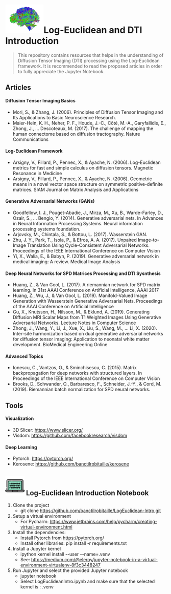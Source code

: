 #  <img src="/icons/icon.png" width="120" vertical-align="bottom">Log-Euclidean and DTI Introduction
> This repository contains resources that helps in the understanding of Diffusion Tensor Imaging (DTI) processing using the
Log-Euclidean framework. It is recommended to read the proposed articles in order to fully appreciate the Jupyter Notebook.

## Articles
#### Diffusion Tensor Imaging Basics
 - Mori, S., & Zhang, J. (2006). Principles of Diffusion Tensor Imaging and Its Applications to Basic Neuroscience Research.
 - Maier-Hein, K. H., Neher, P. F., Houde, J.-C., Côté, M.-A., Garyfallidis, E., Zhong, J., … Descoteaux, M. (2017). The challenge of mapping the human connectome based on diffusion tractography. Nature Communications
#### Log-Euclidean Framework
 - Arsigny, V., Fillard, P., Pennec, X., & Ayache, N. (2006). Log-Euclidean metrics for fast and simple calculus on diffusion tensors. Magnetic Resonance in Medicine
 - Arsigny, V., Fillard, P., Pennec, X., & Ayache, N. (2006). Geometric means in a novel vector space structure on symmetric positive-definite matrices. SIAM Journal on Matrix Analysis and Applications
#### Generative Adversarial Networks (GANs)
 - Goodfellow, I. J., Pouget-Abadie, J., Mirza, M., Xu, B., Warde-Farley, D., Ozair, S., … Bengio, Y. (2014). Generative adversarial nets. In Advances in Neural Information Processing Systems. Neural information processing systems foundation.
 - Arjovsky, M., Chintala, S., & Bottou, L. (2017). Wasserstein GAN.
 - Zhu, J. Y., Park, T., Isola, P., & Efros, A. A. (2017). Unpaired Image-to-Image Translation Using Cycle-Consistent Adversarial Networks. Proceedings of the IEEE International Conference on Computer Vision
 - Yi, X., Walia, E., & Babyn, P. (2019). Generative adversarial network in medical imaging: A review. Medical Image Analysis
#### Deep Neural Networks for SPD Matrices Processing and DTI Sysnthesis
 - Huang, Z., & Van Gool, L. (2017). A riemannian network for SPD matrix learning. In 31st AAAI Conference on Artificial Intelligence, AAAI 2017
 - Huang, Z., Wu, J., & Van Gool, L. (2019). Manifold-Valued Image Generation with Wasserstein Generative Adversarial Nets. Proceedings of the AAAI Conference on Artificial Intelligence
 - Gu, X., Knutsson, H., Nilsson, M., & Eklund, A. (2019). Generating Diffusion MRI Scalar Maps from T1 Weighted Images Using Generative Adversarial Networks. Lecture Notes in Computer Science
 - Zhong, J., Wang, Y., Li, J., Xue, X., Liu, S., Wang, M., … Li, X. (2020). Inter-site harmonization based on dual generative adversarial networks for diffusion tensor imaging: Application to neonatal white matter development. BioMedical Engineering Online
#### Advanced Topics
 - Ionescu, C., Vantzos, O., & Sminchisescu, C. (2015). Matrix backpropagation for deep networks with structured layers. In Proceedings of the IEEE International Conference on Computer Vision
 - Brooks, D., Schwander, O., Barbaresco, F., Schneider, J.-Y., & Cord, M. (2019). Riemannian batch normalization for SPD neural networks.


## Tools
#### Visualization
- 3D Slicer: https://www.slicer.org/
- Visdom: https://github.com/facebookresearch/visdom
#### Deep Learning
- Pytorch: https://pytorch.org/
- Kerosene: https://github.com/banctilrobitaille/kerosene

## <img src="/icons/code.png" width="60" vertical-align="bottom"> Log-Euclidean Introduction Notebook
1. Clone the project
    - git clone https://github.com/banctilrobitaille/LogEuclidean-Intro.git
2. Setup a virtual environment
    - For Pycharm: https://www.jetbrains.com/help/pycharm/creating-virtual-environment.html
3. Install the dependencies: 
    - Install Pytorch from https://pytorch.org/
    - Install other libraries: pip install -r requirements.txt
4. Install a Jupyter kernel
    - ipython kernel install --user --name=.venv
    - See: https://medium.com/@eleroy/jupyter-notebook-in-a-virtual-environment-virtualenv-8f3c3448247
5. Run Jupyter and select the provided Jupyter notebook
    - jupyter notebook
    - Select LogEuclideanIntro.ipynb and make sure that the selected kernel is : .venv

